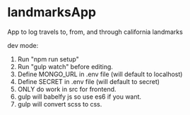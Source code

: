 # landmarksApp
App to log travels to, from, and through california landmarks

dev mode:

1. Run "npm run setup"
2. Run "gulp watch" before editing.
3. Define MONGO_URL in .env file (will default to localhost)
4. Define SECRET in .env file (will default to secret)
5. ONLY do work in src for frontend.
6. gulp will babelfy js so use es6 if you want.
7. gulp will convert scss to css.